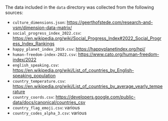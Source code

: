 The data included in the `data` directory was collected from the following sources:
- `culture_dimensions.json`: https://geerthofstede.com/research-and-vsm/dimension-data-matrix/
- `social_progress_index_2022.csv`: https://en.wikipedia.org/wiki/Social_Progress_Index#2022_Social_Progress_Index_Rankings
- `happy_planet_index_2019.csv`: https://happyplanetindex.org/hpi/
- `human-freedom-index-2022.csv`: https://www.cato.org/human-freedom-index/2022
- `english_speaking.csv`: https://en.wikipedia.org/wiki/List_of_countries_by_English-speaking_population
- `country_temperature.csv`: https://en.wikipedia.org/wiki/List_of_countries_by_average_yearly_temperature
- `country_coords.csv`: https://developers.google.com/public-data/docs/canonical/countries_csv
- `country_flag_emoji.csv`: various
- `country_codes_alpha_3.csv`: various
